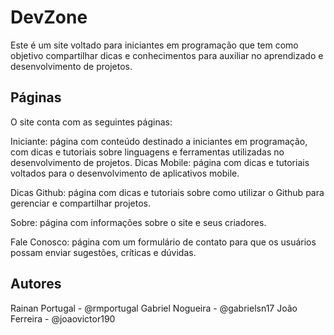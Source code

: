 # DevZone
Este é um site voltado para iniciantes em programação que tem como objetivo compartilhar dicas e conhecimentos para auxiliar no aprendizado e desenvolvimento de projetos.

## Páginas
O site conta com as seguintes páginas:

Iniciante: página com conteúdo destinado a iniciantes em programação, com dicas e tutoriais sobre linguagens e ferramentas utilizadas no desenvolvimento de projetos.
Dicas Mobile: página com dicas e tutoriais voltados para o desenvolvimento de aplicativos mobile.

Dicas Github: página com dicas e tutoriais sobre como utilizar o Github para gerenciar e compartilhar projetos.

Sobre: página com informações sobre o site e seus criadores.

Fale Conosco: página com um formulário de contato para que os usuários possam enviar sugestões, críticas e dúvidas.


## Autores
Rainan Portugal - @rmportugal
Gabriel Nogueira - @gabrielsn17
João Ferreira - @joaovictor190
